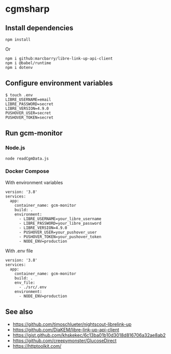 # cgmsharp



## Install dependencies

```
npm install
```

Or

```
npm i github:marcbarry/libre-link-up-api-client
npm i @babel/runtime
npm i dotenv
```

## Configure environment variables

```
$ touch .env
LIBRE_USERNAME=email
LIBRE_PASSWORD=secret
LIBRE_VERSION=4.9.0
PUSHOVER_USER=secret
PUSHOVER_TOKEN=secret
```

## Run gcm-monitor

### Node.js

```
node readCgmData.js
```

### Docker Compose

With environment variables

```
version: '3.8'
services:
  app:
    container_name: gcm-monitor
    build: .
    environment:
      - LIBRE_USERNAME=your_libre_username
      - LIBRE_PASSWORD=your_libre_password
      - LIBRE_VERSION=4.9.0
      - PUSHOVER_USER=your_pushover_user
      - PUSHOVER_TOKEN=your_pushover_token
      - NODE_ENV=production
```

With .env file

```
version: '3.8'
services:
  app:
    container_name: gcm-monitor
    build: .
    env_file: 
      - ./src/.env
    environment:
      - NODE_ENV=production
```


## See also

- https://github.com/timoschlueter/nightscout-librelink-up
- https://github.com/DiaKEM/libre-link-up-api-client
- https://gist.github.com/khskekec/6c13ba01b10d3018d816706a32ae8ab2
- https://github.com/creepymonster/GlucoseDirect
- https://httptoolkit.com/